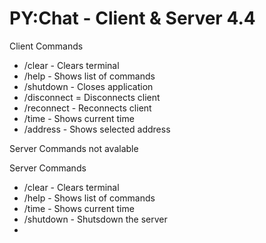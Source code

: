 # PY:Chat - Client & Server 4.4

Client Commands
- /clear - Clears terminal 
- /help - Shows list of commands
- /shutdown - Closes application
- /disconnect = Disconnects client
- /reconnect - Reconnects client
- /time - Shows current time
- /address - Shows selected address

Server Commands not avalable

Server Commands
- /clear - Clears terminal
- /help - Shows list of commands
- /time - Shows current time
- /shutdown - Shutsdown the server
-
